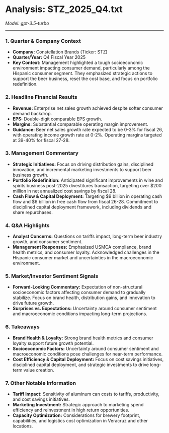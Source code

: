 # Analysis: STZ_2025_Q4.txt

*Model: gpt-3.5-turbo*

---

### 1. Quarter & Company Context
- **Company:** Constellation Brands (Ticker: STZ)
- **Quarter/Year:** Q4 Fiscal Year 2025
- **Key Context:** Management highlighted a tough socioeconomic environment impacting consumer demand, particularly among the Hispanic consumer segment. They emphasized strategic actions to support the beer business, reset the cost base, and focus on portfolio redefinition.

### 2. Headline Financial Results
- **Revenue:** Enterprise net sales growth achieved despite softer consumer demand backdrop.
- **EPS:** Double-digit comparable EPS growth.
- **Margins:** Substantial comparable operating margin improvement.
- **Guidance:** Beer net sales growth rate expected to be 0-3% for fiscal 26, with operating income growth rate at 0-2%. Operating margins targeted at 39-40% for fiscal 27-28.

### 3. Management Commentary
- **Strategic Initiatives:** Focus on driving distribution gains, disciplined innovation, and incremental marketing investments to support beer business growth.
- **Portfolio Redefinition:** Anticipated significant improvements in wine and spirits business post-2025 divestitures transaction, targeting over $200 million in net annualized cost savings by fiscal 28.
- **Cash Flow & Capital Deployment:** Targeting $9 billion in operating cash flow and $6 billion in free cash flow from fiscal 26-28. Commitment to disciplined capital deployment framework, including dividends and share repurchases.

### 4. Q&A Highlights
- **Analyst Concerns:** Questions on tariffs impact, long-term beer industry growth, and consumer sentiment.
- **Management Responses:** Emphasized USMCA compliance, brand health metrics, and consumer loyalty. Acknowledged challenges in the Hispanic consumer market and uncertainties in the macroeconomic environment.

### 5. Market/Investor Sentiment Signals
- **Forward-Looking Commentary:** Expectation of non-structural socioeconomic factors affecting consumer demand to gradually stabilize. Focus on brand health, distribution gains, and innovation to drive future growth.
- **Surprises vs. Expectations:** Uncertainty around consumer sentiment and macroeconomic conditions impacting long-term projections.

### 6. Takeaways
- **Brand Health & Loyalty:** Strong brand health metrics and consumer loyalty support future growth potential.
- **Socioeconomic Factors:** Uncertainty around consumer sentiment and macroeconomic conditions pose challenges for near-term performance.
- **Cost Efficiency & Capital Deployment:** Focus on cost savings initiatives, disciplined capital deployment, and strategic investments to drive long-term value creation.

### 7. Other Notable Information
- **Tariff Impact:** Sensitivity of aluminum can costs to tariffs, productivity, and cost savings initiatives.
- **Marketing Investment:** Strategic approach to marketing spend efficiency and reinvestment in high return opportunities.
- **Capacity Optimization:** Considerations for brewery footprint, capabilities, and logistics cost optimization in Veracruz and other locations.